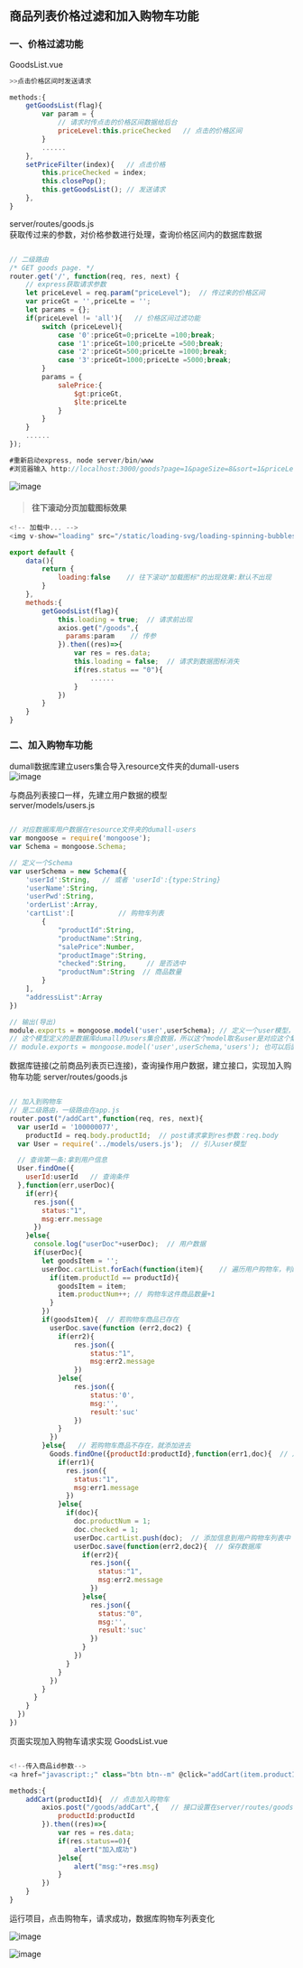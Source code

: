 ## 商品列表价格过滤和加入购物车功能

### 一、价格过滤功能

GoodsList.vue

```javascript
>>点击价格区间时发送请求

methods:{
    getGoodsList(flag){
        var param = {
            // 请求时传点击的价格区间数据给后台
            priceLevel:this.priceChecked   // 点击的价格区间
        }
        ......
    },
    setPriceFilter(index){   // 点击价格
        this.priceChecked = index;
        this.closePop();
        this.getGoodsList(); // 发送请求
    },
}

```
server/routes/goods.js <br>
获取传过来的参数，对价格参数进行处理，查询价格区间内的数据库数据

```javascript

// 二级路由
/* GET goods page. */
router.get('/', function(req, res, next) {
	// express获取请求参数
	let priceLevel = req.param("priceLevel");  // 传过来的价格区间
	var priceGt = '',priceLte = '';
	let params = {};
	if(priceLevel != 'all'){   // 价格区间过滤功能
		switch (priceLevel){
			case '0':priceGt=0;priceLte =100;break;
			case '1':priceGt=100;priceLte =500;break;
			case '2':priceGt=500;priceLte =1000;break;
			case '3':priceGt=1000;priceLte =5000;break;
		}
		params = {
			salePrice:{
				$gt:priceGt,
				$lte:priceLte
			}
		}
	}
	......
});

#重新启动express, node server/bin/www
#浏览器输入 http://localhost:3000/goods?page=1&pageSize=8&sort=1&priceLevel=2 测试价格区间500-1000的数据能否显示

```
![image](https://github.com/ccyinghua/vue-node-mongodb-project/blob/master/resource/readme/09/9.jpg?raw=true)


> #### 往下滚动分页加载图标效果

```javascript
<!-- 加载中... -->
<img v-show="loading" src="/static/loading-svg/loading-spinning-bubbles.svg" alt="">

export default {
    data(){
        return {
            loading:false    // 往下滚动"加载图标"的出现效果:默认不出现
        }
    },
    methods:{
        getGoodsList(flag){
            this.loading = true;  // 请求前出现
            axios.get("/goods",{
              params:param    // 传参
            }).then((res)=>{
                var res = res.data;
                this.loading = false;  // 请求到数据图标消失
                if(res.status == "0"){
                    ......
                }  
            })
        }
    }
}
```
### 二、加入购物车功能

dumall数据库建立users集合导入resource文件夹的dumall-users <br>
![image](https://github.com/ccyinghua/vue-node-mongodb-project/blob/master/resource/readme/09/10.jpg?raw=true)


与商品列表接口一样，先建立用户数据的模型 <br>
server/models/users.js

```javascript

// 对应数据库用户数据在resource文件夹的dumall-users
var mongoose = require('mongoose');
var Schema = mongoose.Schema;

// 定义一个Schema
var userSchema = new Schema({
	'userId':String,   // 或者 'userId':{type:String}
	'userName':String,
	'userPwd':String,
	'orderList':Array,
    'cartList':[           // 购物车列表
        {
            "productId":String,
            "productName":String,
            "salePrice":Number,
            "productImage":String,
            "checked":String,     // 是否选中
            "productNum":String  // 商品数量
        }
    ],
    "addressList":Array
})

// 输出(导出)
module.exports = mongoose.model('user',userSchema); // 定义一个user模型，可以根据这个模型调用其API方法。
// 这个模型定义的是数据库dumall的users集合数据，所以这个model取名user是对应这个集合，连接数据库之后，这个模型会根据名字的复数形式"users"来查找数据集合。
// module.exports = mongoose.model('user',userSchema,'users'); 也可以后面注明链接的是数据库的goods集合

```

数据库链接(之前商品列表页已连接)，查询操作用户数据，建立接口，实现加入购物车功能
server/routes/goods.js

```javascript

// 加入到购物车
// 是二级路由，一级路由在app.js
router.post("/addCart",function(req, res, next){
  var userId = '100000077',
    productId = req.body.productId;  // post请求拿到res参数：req.body
  var User = require('../models/users.js');  // 引入user模型

  // 查询第一条:拿到用户信息
  User.findOne({
    userId:userId   // 查询条件
  },function(err,userDoc){
    if(err){
      res.json({
        status:"1",
        msg:err.message
      })
    }else{
      console.log("userDoc"+userDoc);  // 用户数据
      if(userDoc){
        let goodsItem = '';
        userDoc.cartList.forEach(function(item){    // 遍历用户购物车，判断加入购物车的商品是否已经存在
          if(item.productId == productId){
            goodsItem = item;
            item.productNum++; // 购物车这件商品数量+1
          }
        })
        if(goodsItem){  // 若购物车商品已存在
          userDoc.save(function (err2,doc2) {
            if(err2){
                res.json({
                    status:"1",
                    msg:err2.message
                })
            }else{
                res.json({
                    status:'0',
                    msg:'',
                    result:'suc'
                })
            }
          })
        }else{   // 若购物车商品不存在，就添加进去
          Goods.findOne({productId:productId},function(err1,doc){  // 从商品列表页Goods查询点击加入购物车的那件商品信息
            if(err1){
              res.json({
                status:"1",
                msg:err1.message
              })
            }else{
              if(doc){
                doc.productNum = 1;
                doc.checked = 1;
                userDoc.cartList.push(doc);  // 添加信息到用户购物车列表中
                userDoc.save(function(err2,doc2){  // 保存数据库
                  if(err2){
                    res.json({
                      status:"1",
                      msg:err2.message
                    })
                  }else{
                    res.json({
                      status:"0",
                      msg:'',
                      result:'suc'
                    })
                  }
                })
              }
            }
          })
        }
      }
    }
  })
})

```

页面实现加入购物车请求实现
GoodsList.vue

```javascript

<!--传入商品id参数-->
<a href="javascript:;" class="btn btn--m" @click="addCart(item.productId)">加入购物车</a>

methods:{
    addCart(productId){  // 点击加入购物车
        axios.post("/goods/addCart",{   // 接口设置在server/routes/goods.js
            productId:productId
        }).then((res)=>{
            var res = res.data;
            if(res.status==0){
                alert("加入成功")
            }else{
                alert("msg:"+res.msg)
            }
        })
    }
}

```
运行项目，点击购物车，请求成功，数据库购物车列表变化

![image](https://github.com/ccyinghua/vue-node-mongodb-project/blob/master/resource/readme/09/11.jpg?raw=true)

![image](https://github.com/ccyinghua/vue-node-mongodb-project/blob/master/resource/readme/09/12.jpg?raw=true)




